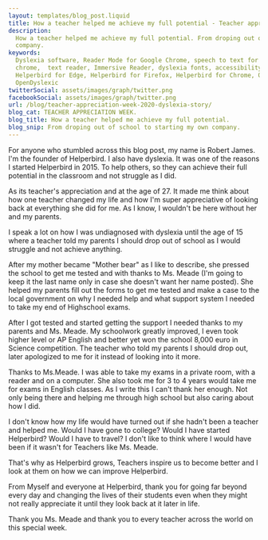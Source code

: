 ```yaml
---
layout: templates/blog_post.liquid
title: How a teacher helped me achieve my full potential - Teacher appreciation week. | Helperbird
description:
  How a teacher helped me achieve my full potential. From droping out of school to starting my own
  company.
keywords:
  Dyslexia software, Reader Mode for Google Chrome, speech to text for chrome, Text to speech for
  chrome,  text reader, Immersive Reader, dyslexia fonts, accessibility software, dyslexia software,
  Helperbird for Edge, Helperbird for Firefox, Helperbird for Chrome, Opendyslexic for Chrome,
  OpenDyslexic
twitterSocial: assets/images/graph/twitter.png
facebookSocial: assets/images/graph/twitter.png
url: /blog/teacher-appreciation-week-2020-dyslexia-story/
blog_cat: TEACHER APPRECIATION WEEK.
blog_title: How a teacher helped me achieve my full potential.
blog_snip: From droping out of school to starting my own company.
---
```


For anyone who stumbled across this blog post, my name is Robert James. I'm the founder of
Helperbird. I also have dyslexia. It was one of the reasons I started Helperbird in 2015. To help
others, so they can achieve their full potential in the classroom and not struggle as I did.

As its teacher's appreciation and at the age of 27. It made me think about how one teacher changed
my life and how I'm super appreciative of looking back at everything she did for me. As I know, I
wouldn't be here without her and my parents.

I speak a lot on how I was undiagnosed with dyslexia until the age of 15 where a teacher told my
parents I should drop out of school as I would struggle and not achieve anything.

After my mother became "Mother bear" as I like to describe, she pressed the school to get me tested
and with thanks to Ms. Meade (I'm going to keep it the last name only in case she doesn't want her
name posted). She helped my parents fill out the forms to get me tested and make a case to the local
government on why I needed help and what support system I needed to take my end of Highschool exams.

After I got tested and started getting the support I needed thanks to my parents and Ms. Meade. My
schoolwork greatly improved, I even took higher level or AP English and better yet won the school
8,000 euro in Science competition. The teacher who told my parents I should drop out, later
apologized to me for it instead of looking into it more.

Thanks to Ms.Meade. I was able to take my exams in a private room, with a reader and on a computer.
She also took me for 3 to 4 years would take me for exams in English classes. As I write this I
can't thank her enough. Not only being there and helping me through high school but also caring
about how I did.

I don't know how my life would have turned out if she hadn't been a teacher and helped me. Would I
have gone to college? Would I have started Helperbird? Would I have to travel? I don't like to think
where I would have been if it wasn't for Teachers like Ms. Meade.

That's why as Helperbird grows, Teachers inspire us to become better and I look at them on how we
can improve Helperbird.

From Myself and everyone at Helperbird, thank you for going far beyond every day and changing the
lives of their students even when they might not really appreciate it until they look back at it
later in life.

Thank you Ms. Meade and thank you to every teacher across the world on this special week.
